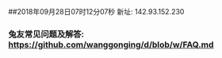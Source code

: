 ##2018年09月28日07时12分07秒 新址: 142.93.152.230
### 兔友常见问题及解答: https://github.com/wanggonging/d/blob/w/FAQ.md
